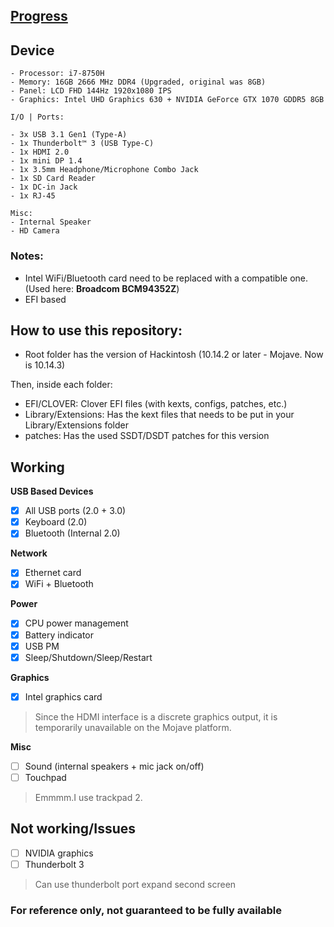 ## [Progress](https://github.com/bykaii/NOTE/issues/28)
## Device
```
- Processor: i7-8750H
- Memory: 16GB 2666 MHz DDR4 (Upgraded, original was 8GB)
- Panel: LCD FHD 144Hz 1920x1080 IPS
- Graphics: Intel UHD Graphics 630 + NVIDIA GeForce GTX 1070 GDDR5 8GB

I/O | Ports:

- 3x USB 3.1 Gen1 (Type-A)
- 1x Thunderbolt™ 3 (USB Type-C)
- 1x HDMI 2.0
- 1x mini DP 1.4
- 1x 3.5mm Headphone/Microphone Combo Jack
- 1x SD Card Reader
- 1x DC-in Jack
- 1x RJ-45

Misc:
- Internal Speaker
- HD Camera
```
### Notes:
- Intel WiFi/Bluetooth card need to be replaced with a compatible one. (Used here: **Broadcom BCM94352Z**)
- EFI based

## How to use this repository:
- Root folder has the version of Hackintosh (10.14.2 or later - Mojave. Now is 10.14.3)

Then, inside each folder:
- EFI/CLOVER: Clover EFI files (with kexts, configs, patches, etc.)
- Library/Extensions: Has the kext files that needs to be put in your Library/Extensions folder
- patches: Has the used SSDT/DSDT patches for this version

## Working

**USB Based Devices**
- [x] All USB ports (2.0 + 3.0)
- [x] Keyboard (2.0)
- [x] Bluetooth (Internal 2.0)

**Network**
- [x] Ethernet card
- [x] WiFi + Bluetooth

**Power**
- [x] CPU power management
- [x] Battery indicator
- [x] USB PM
- [x] Sleep/Shutdown/Sleep/Restart

**Graphics**
- [x] Intel graphics card
> Since the HDMI interface is a discrete graphics output, it is temporarily unavailable on the Mojave platform.

**Misc**
- [ ] Sound (internal speakers + mic jack on/off)
- [ ] Touchpad
> Emmmm.I use trackpad 2.

## Not working/Issues
- [ ] NVIDIA graphics
- [ ] Thunderbolt 3
> Can use thunderbolt port expand second screen

### For reference only, not guaranteed to be fully available
